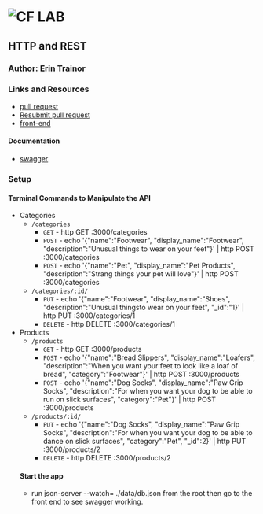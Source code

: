 ![CF](http://i.imgur.com/7v5ASc8.png) LAB
=================================================

## HTTP and REST

### Author: Erin Trainor

### Links and Resources
* [pull request](https://github.com/401-advanced-javascript-401d29/simple-api/pull/6)
* [Resubmit pull request](https://github.com/401-advanced-javascript-401d29/simple-api/pull/7)
* [front-end](https://codesandbox.io/s/w638oyk7o8)

#### Documentation
* [swagger](./docs/swagger.json)

### Setup

#### Terminal Commands to Manipulate the API
* Categories
  * `/categories`  
    * `GET` - http GET :3000/categories
    * `POST` - echo '{"name":"Footwear", "display_name":"Footwear", "description":"Unusual things to wear on your feet"}' | http POST :3000/categories
    * `POST` - echo '{"name":"Pet", "display_name":"Pet Products", "description":"Strang things your pet will love"}' | http POST :3000/categories
  * `/categories/:id/` 
    * `PUT` - echo '{"name":"Footwear", "display_name":"Shoes", "description":"Unusual thingsto wear on your feet", "_id":"1}' | http PUT :3000/categories/1
    * `DELETE` - http DELETE :3000/categories/1
* Products
  * `/products`  
    * `GET` - http GET :3000/products
    * `POST` - echo '{"name":"Bread Slippers", "display_name":"Loafers", "description":"When you want your feet to look like a loaf of bread", "category":"Footwear"}' | http POST :3000/products
    * `POST` - echo '{"name":"Dog Socks", "display_name":"Paw Grip Socks", "description":"For when you want your dog to be able to run on slick surfaces", "category":"Pet"}' | http POST :3000/products
  * `/products/:id/` 
    * `PUT` - echo '{"name":"Dog Socks", "display_name":"Paw Grip Socks", "description":"For when you want your dog to be able to dance on slick surfaces", "category":"Pet", "_id":2}' | http PUT :3000/products/2
    * `DELETE` - http DELETE :3000/products/2
  #### Start the app
  * run json-server --watch= ./data/db.json from the root then go to the front end to see swagger working.
